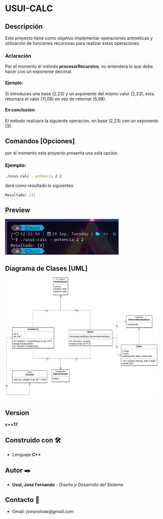 # USUI-CALC

## Descripción
Este proyecto tiene como objetivo implementar operaciones aritméticas y utilización de funciones recursivas para realizar estas operaciones.

### Aclaración
Por el momento el método **procesorRecursivo**, no entendera lo que debe hacer con un exponente decimal.

#### Ejemplo:
Si introduces una base (2,23) y un exponente del mismo valor (2,23), esta retornara el valor (11,08) en vez de retornar (5,98).<br>
#### En conclusión:
El método realizara la siguiente operacion, en base (2,23) con un exponente (3).

## Comandos [Opciones]
por el momento este proyecto presenta una sola opción.

### Ejemplo:
```sh
./usui-calc --potencia 2 2
```
dará como resultado lo siguientes:
```sh
Resultado: [4]
```

## Preview
![preview](img/preview.png)

## Diagrama de Clases [UML]
<img src="uml/usui-calc.png" alt="uml" height="400">

## Version
**c++17**

## Construido con 🛠️
- Lenguaje **C++**

## Autor ✒️
- **Usui, José Fernando** - _Diseño y Desarrollo del Sistema_

## Contacto 📱
- Gmail: _joesesilvae@gmail.com_
